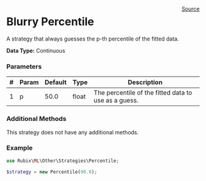 <span style="float:right;"><a href="https://github.com/RubixML/RubixML/blob/master/src/Other/Strategies/Percentile.php">Source</a></span>

# Blurry Percentile
A strategy that always guesses the p-th percentile of the fitted data.

**Data Type:** Continuous

### Parameters
| # | Param | Default | Type | Description |
|---|---|---|---|---|
| 1 | p | 50.0 | float | The percentile of the fitted data to use as a guess. |

### Additional Methods
This strategy does not have any additional methods.

### Example
```php
use Rubix\ML\Other\Strategies\Percentile;

$strategy = new Percentile(90.0);
```